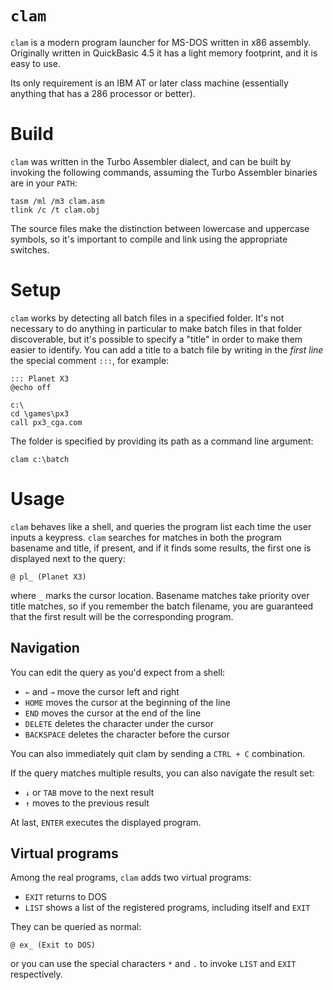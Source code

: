 # `clam`
`clam` is a modern program launcher for MS-DOS written in x86 assembly.
Originally written in QuickBasic 4.5 it has a light memory footprint, 
and it is easy to use.

Its only requirement is an IBM AT or later class machine (essentially anything 
that has a 286 processor or better).

# Build

`clam` was written in the Turbo Assembler dialect, and can be built by
invoking the following commands, assuming the Turbo Assembler binaries are in
your `PATH`:

```
tasm /ml /m3 clam.asm
tlink /c /t clam.obj
```

The source files make the distinction between lowercase and uppercase symbols,
so it's important to compile and link using the appropriate switches.

# Setup

`clam` works by detecting all batch files in a specified folder. It's not
necessary to do anything in particular to make batch files in that folder
discoverable, but it's possible to specify a "title" in order to make them
easier to identify. You can add a title to a batch file by writing in the
_first line_ the special comment `:::`, for example:

```
::: Planet X3
@echo off

c:\
cd \games\px3
call px3_cga.com
```

The folder is specified by providing its path as a command line argument:

```
clam c:\batch
```

# Usage

`clam` behaves like a shell, and queries the program list each time the user
inputs a keypress. `clam` searches for matches in both the program basename and
title, if present, and if it finds some results, the first one is displayed
next to the query:

```
@ pl_ (Planet X3)
```

where `_` marks the cursor location. Basename matches take priority over title
matches, so if you remember the batch filename, you are guaranteed that the 
first result will be the corresponding program.

## Navigation

You can edit the query as you'd expect from a shell:

- `←` and `→` move the cursor left and right
- `HOME` moves the cursor at the beginning of the line
- `END` moves the cursor at the end of the line
- `DELETE` deletes the character under the cursor
- `BACKSPACE` deletes the character before the cursor

You can also immediately quit clam by sending a `CTRL + C` combination.

If the query matches multiple results, you can also navigate the result set:

- `↓` or `TAB` move to the next result
- `↑` moves to the previous result

At last, `ENTER` executes the displayed program.

## Virtual programs

Among the real programs, `clam` adds two virtual programs:

- `EXIT` returns to DOS
- `LIST` shows a list of the registered programs, including itself and `EXIT`

They can be queried as normal:
```
@ ex_ (Exit to DOS)
```
or you can use the special characters `*` and `.` to invoke `LIST` and `EXIT`
respectively.
